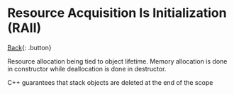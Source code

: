 # Resource Acquisition Is Initialization (RAII)

[Back](../../index.md#cpp){: .button}

Resource allocation being tied to object lifetime. Memory allocation is done in constructor while deallocation is done in destructor.

C++ guarantees that stack objects are deleted at the end of the scope

